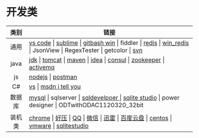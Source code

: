 # 开发类
|类别|链接|
|:-:|-|
|通用|[vs code](https://code.visualstudio.com/) \| [sublime](http://www.sublimetext.com/) \| [gitbash win](https://gitforwindows.org/) \| fiddler \| [redis](https://redis.io/) \| [win_redis](https://github.com/microsoftarchive/redis/releases) \| JsonView \| RegexTester \| getcolor \| [svn](https://tortoisesvn.net/)|
|java|[jdk](https://www.oracle.com/technetwork/java/javase/downloads/index.html) \| [tomcat](http://tomcat.apache.org/) \| [maven](http://maven.apache.org/download.cgi) \| [idea](https://www.jetbrains.com/idea/) \| [consul](https://www.consul.io/) \| [zookeeper](https://zookeeper.apache.org/) \| [activemq](http://activemq.apache.org/)|
|js|[nodejs](http://nodejs.cn/) \| [postman](https://www.getpostman.com/downloads/)|
|C#|[vs](https://visualstudio.microsoft.com/zh-hans/downloads/) \| [msdn i tell you](https://msdn.itellyou.cn/)|
|数据库|[mysql](https://www.mysql.com/downloads/) \| sqlserver \| [sqldevelpoer ](https://www.oracle.com/technetwork/cn/developer-tools/sql-developer/downloads/index.html)\| [sqlite studio](https://sqlitestudio.pl/index.rvt?act=download) \| power designer \| ODTwithODAC1120320_32bit|
|装机类|[chrome](https://www.google.cn/chrome/) \| [好压](http://haozip.2345.cc/) \| [QQ](https://im.qq.com/index.shtml) \| [微信](https://pc.weixin.qq.com/?t=win_weixin) \| [迅雷](https://dl.xunlei.com/) \| [百度云盘](http://pan.baidu.com/download) \| [centos](https://www.centos.org/download/) \| [vmware](https://www.vmware.com/cn.html) \| [sqlitestudio](https://sqlitestudio.pl/index.rvt) |
